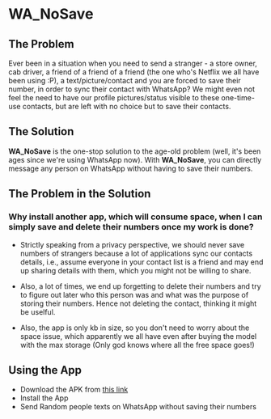 # WA_NoSave

## The Problem 
Ever been in a situation when you need to send a stranger - a store owner, cab driver, a friend of a friend of a friend (the one who's Netflix we all have been using :P), a text/picture/contact and you are forced to save their number, in order to sync their contact with WhatsApp? We might even not feel the need to have our profile pictures/status visible to these one-time-use contacts, but are left with no choice but to save their contacts.

## The Solution
**WA_NoSave** is the one-stop solution to the age-old problem (well, it's been ages since we're using WhatsApp now). With **WA_NoSave**, you can directly message any person on WhatsApp without having to save their numbers.

## The Problem in the Solution

### Why install another app, which will consume space, when I can simply save and delete their numbers once my work is done?

 - Strictly speaking from a privacy perspective, we should never save numbers of strangers because a lot of applications sync our contacts details, i.e., assume everyone in your contact list is a friend and may end up sharing details with them, which you might not be willing to share.

 - Also, a lot of times, we end up forgetting to delete their numbers and try to figure out later who this person was and what was the purpose of storing their numbers. Hence not deleting the contact, thinking it might be uselful.

 - Also, the app is only kb in size, so you don't need to worry about the space issue, which apparently we all have even after buying the model with the max storage (Only god knows where all the free space goes!)
 
## Using the App

 - Download the APK from [this link](../master/WA_NoSave.apk)
 - Install the App
 - Send Random people texts on WhatsApp without saving their numbers